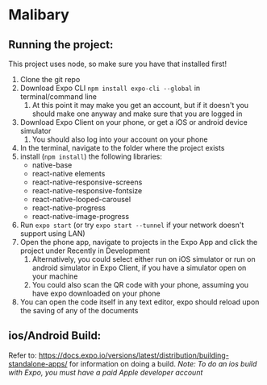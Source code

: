 # Malibary

## Running the project:

This project uses node, so make sure you have that installed first!

1. Clone the git repo
2. Download Expo CLI `npm install expo-cli --global` in terminal/command line
      1. At this point it may make you get an account, but if it doesn't
          you should make one anyway and make sure that you are logged in
3. Download Expo Client on your phone, or get a iOS or android device
      simulator
      1. You should also log into your account on your phone
4. In the terminal, navigate to the folder where the project exists
5. install (`npm install`) the following libraries:
      * native-base
      * react-native elements
      * react-native-responsive-screens
      * react-native-responsive-fontsize
      * react-native-looped-carousel
      * react-native-progress
      * react-native-image-progress
6. Run `expo start` (or try `expo start --tunnel` if your network doesn't support using LAN)
7. Open the phone app, navigate to projects in the Expo App and click the project under Recently in Development
      1. Alternatively, you could select either run on iOS simulator or run on android simulator in Expo Client, if you have a simulator open on your machine
      2. You could also scan the QR code with your phone, assuming you have expo downloaded on your phone
8. You can open the code itself in any text editor, expo should reload upon the saving of any of the documents

## ios/Android Build:

Refer to: https://docs.expo.io/versions/latest/distribution/building-standalone-apps/ for information on doing a build.
*Note: To do an ios build with Expo, you must have a paid Apple developer account*
